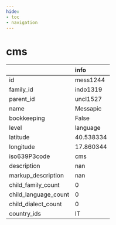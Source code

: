 ```yaml
---
hide:
- toc
- navigation
---
```

# cms
|                      | info      |
|:---------------------|:----------|
| id                   | mess1244  |
| family_id            | indo1319  |
| parent_id            | uncl1527  |
| name                 | Messapic  |
| bookkeeping          | False     |
| level                | language  |
| latitude             | 40.538334 |
| longitude            | 17.860344 |
| iso639P3code         | cms       |
| description          | nan       |
| markup_description   | nan       |
| child_family_count   | 0         |
| child_language_count | 0         |
| child_dialect_count  | 0         |
| country_ids          | IT        |